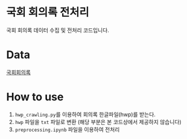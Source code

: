 # 국회 회의록 전처리
국회 회의록 데이터 수집 및 전처리 코드입니다.

# Data
[국회회의록](http://likms.assembly.go.kr/record/mhs-40-010.do)

# How to use
1. `hwp_crawling.py`를 이용하여 회의록 한글파일(hwp)를 받는다.
1. `hwp` 파일을 `txt` 파일로 변환 (해당 부분은 본 코드상에서 제공하지 않습니다)
1. `preprocessing.ipynb` 파일을 이용하여 전처리
